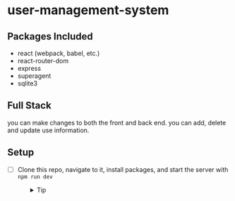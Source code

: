 # user-management-system
## Packages Included

- react (webpack, babel, etc.)
- react-router-dom
- express
- superagent
- sqlite3

## Full Stack

you can make changes to both the front and back end. you can add, delete and update use information.

## Setup

- [ ] Clone this repo, navigate to it, install packages, and start the server with `npm run dev`
  <details style="padding-left: 2em">
    <summary>Tip</summary>

    ```sh
    npm install
    npm run migrate:latest
    npm run seed:run
    npm run dev
    ```
  </details>
